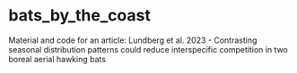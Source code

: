 # bats_by_the_coast
Material and code for an article: Lundberg et al. 2023 - Contrasting seasonal distribution patterns could reduce interspecific competition in two boreal aerial hawking bats
